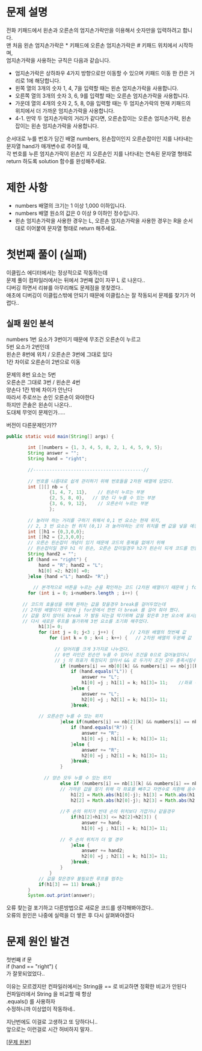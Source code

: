# 문제 설명
전화 키패드에서 왼손과 오른손의 엄지손가락만을 이용해서 숫자만을 입력하려고 합니다.  
맨 처음 왼손 엄지손가락은 * 키패드에 오른손 엄지손가락은 # 키패드 위치에서 시작하며,  
엄지손가락을 사용하는 규칙은 다음과 같습니다.  
  
* 엄지손가락은 상하좌우 4가지 방향으로만 이동할 수 있으며 키패드 이동 한 칸은 거리로 1에 해당합니다.
* 왼쪽 열의 3개의 숫자 1, 4, 7을 입력할 때는 왼손 엄지손가락을 사용합니다.
* 오른쪽 열의 3개의 숫자 3, 6, 9를 입력할 때는 오른손 엄지손가락을 사용합니다.
* 가운데 열의 4개의 숫자 2, 5, 8, 0을 입력할 때는 두 엄지손가락의 현재 키패드의 위치에서 더 가까운 엄지손가락을 사용합니다.
* 4-1. 만약 두 엄지손가락의 거리가 같다면, 오른손잡이는 오른손 엄지손가락, 왼손잡이는 왼손 엄지손가락을 사용합니다.  
  
순서대로 누를 번호가 담긴 배열 numbers, 왼손잡이인지 오른손잡이인 지를 나타내는 문자열 hand가 매개변수로 주어질 때,  
각 번호를 누른 엄지손가락이 왼손인 지 오른손인 지를 나타내는 연속된 문자열 형태로 return 하도록 solution 함수를 완성해주세요.  
  
# 제한 사항
* numbers 배열의 크기는 1 이상 1,000 이하입니다.
* numbers 배열 원소의 값은 0 이상 9 이하인 정수입니다.
* 왼손 엄지손가락을 사용한 경우는 L, 오른손 엄지손가락을 사용한 경우는 R을 순서대로 이어붙여 문자열 형태로 return 해주세요.  
  
# 첫번째 풀이 (실패)
이클립스 에디터에서는 정상적으로 작동하는데  
문제 풀이 컴파일러에서는 뒤에서 3번째 값이 자꾸 L 로 나온다..  
디버깅 하면서 리뷰를 아무리해도 문제점을 못찾겠다..  
애초에 디버깅이 이클립스밖에 안되기 때문에 이클립스는 잘 작동되서 문제를 찾기가 어렵다..  
  
   ## 실패 원인 분석
numbers 1번 요소가 3번이기 때문에 무조건 오른손이 누르고  
5번 요소가 2번인데  
왼손은 8번에 위치 / 오른손은 3번에 그대로 있다  
1칸 차이로 오른손이 2번으로 이동  

문제의 8번 요소는 5번  
오른손은 그대로 3번 / 왼손은 4번  
양손다 1칸 밖에 차이가 안난다  
따라서 주로쓰는 손인 오른손이 와야한다  
하지만 콘솔은 왼손이 나온다..  
도대체 무엇이 문제인가.....  

버전이 다른문제인가??  

```java
public static void main(String[] args) {
		
		int []numbers = {1, 3, 4, 5, 8, 2, 1, 4, 5, 9, 5};
		String answer = "";
		String hand = "right";
		
		//-----------------------------------------//
		
        // 번호를 나름대로 쉽게 관리하기 위해 번호들을 2차원 배열에 담았다.
		int [][] nb = {
				{1, 4, 7, 11},    // 왼손이 누르는 부분
				{2, 5, 8, 0},   // 양손 다 누를 수 있는 부분
				{3, 6, 9, 12},    // 오른손이 누르는 부분
				};
        
        // 눌러야 하는 거리를 구하기 위해서 0,1 번 요소는 현재 위치,
        // 2, 3 번 요소는 현 위치 (0,1) 과 눌러야하는 곳의 위치를 뺀 값을 넣을 예정이다.
		int []h1 = {0,3,0,0};
		int []h2 = {2,3,0,0};
        // 오른손 왼손잡이 개념이 있기 때문에 코드의 중복을 없애기 위해
        // 왼손잡이일 경우 h1 이 왼손, 오른손 잡이일경우 h2가 왼손이 되게 코드를 만들어봤다.
		String hand2 = "";
		if (hand == "right") {
			hand = "R"; hand2 = "L";
			h1[0] =2; h2[0] =0;
		}else {hand ="L"; hand2= "R";}
    
		  // 본격적으로 버튼을 누르는 손을 확인하는 코드 (2차원 배열이기 때문에 j for문 k for 문 이중으로 만들었다.)
		for (int i = 0; i<numbers.length ; i++) {
    
      // 코드의 효율성을 위해 원하는 값을 찾을경우 break를 걸어두었는데
      // 2차원 배열이기 때문에 j for문에서 한번 더 break 를 걸어 줘야 했다.
      // 값을 찾지 않아도 break 가 발동 되는걸 막기위해 값을 찾은후 3번 요소에 표시를 해두었고
      // 다시 새로운 루프를 돌기위해 3번 요소를 초기화 해주었다.
			h1[3]= 0; 
			for (int j = 0; j<3 ; j++) {      // 2차원 배열의 첫번째 값
				for (int k = 0 ; k<4 ; k++) {   // 2차원 배열의 두분째 값
        
                  // 덩어리를 크게 3가지로 나누었다.
                  // 0번 라인은 왼손만 누를 수 있어서 조건을 0으로 걸어놓았더니
                  // j 의 좌표가 특정되지 않아서 && 로 두가지 조건 모두 충족시킬수 있게 만들었다.
					if (numbers[i] == nb[0][k] && numbers[i] == nb[j][k]) {
						if (hand.equals("L")) {
							answer += "L";
							h1[0] =j ; h1[1] = k; h1[3]= 11;    //좌표 수정 밎 3번 요소 표시
						}else {
							answer += "L";
							h2[0] =j ; h2[1] = k; h1[3]= 11;
						}break;
            
            // 오른손만 누를 수 있는 위치
					}else if(numbers[i] == nb[2][k] && numbers[i] == nb[j][k]) {
						if (hand.equals("R")) {
							answer += "R";
							h1[0] =j ; h1[1] = k; h1[3]= 11;
						}else {
							answer += "R";
							h2[0] =j ; h2[1] = k; h1[3]= 11;
						}break;
					}
          
              // 양손 모두 누를 수 있는 위치
					else if (numbers[i] == nb[1][k] && numbers[i] == nb[j][k]) {
                    // 가까운 값을 찾기 위해 각 좌표를 빼주고 자연수로 치환해 음수가 나오는걸 방지했다.
						h1[2] = Math.abs(h1[0]-j); h1[3] = Math.abs(h1[1]-k);
						h2[2] = Math.abs(h2[0]-j); h2[3] = Math.abs(h2[1]-k);
            
                    //주 손의 위치가 반대 손의 위치보다 가깝거나 같을경우
						if(h1[2]+h1[3] <= h2[2]+h2[3]) {
							answer += hand;
							h1[0] =j ; h1[1] = k; h1[3]= 11;
              
                    // 주 손의 위치가 더 멀 경우
						}else {
							answer += hand2;
							h2[0] =j ; h2[1] = k; h1[3]= 11;
						}break;
					}
				}
            // 값을 찾은경우 불필요한 루프를 멈추는 
			if(h1[3] == 11) break;}
		}
		System.out.print(answer);
```  
  
  오류 찾는걸 포기하고 다른방법으로 새로운 코드를 생각해봐야겠다..  
  오류의 원인은 나중에 실력을 더 쌓은 후 다시 살펴봐야겠다  
    
# 문제 원인 발견
첫번째 if 문  
if (hand == "right") {  
가 잘못되었었다..  
  
  이유는 모르겠지만 컨파일러에서는 String을 == 로 비교하면 정확한 비교가 안된다  
  컨파일러에서 String 을 비교할 때 항상  
  .equals() 를 사용하자  
  수정하니까 이상없이 작동하네..  
    
지난번에도 이걸로 고생하고 또 당하다니..  
앞으로는 이런걸로 시간 허비하지 말자..  
  
    
[ [문제 원본] ](https://school.programmers.co.kr/learn/courses/30/lessons/67256)
